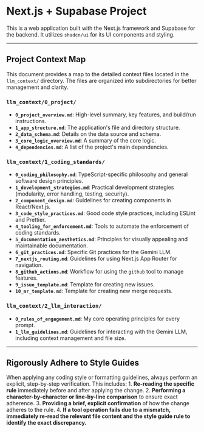 # Next.js + Supabase Project

This is a web application built with the Next.js framework and Supabase for the backend. It utilizes `shadcn/ui` for its UI components and styling.

---

## Project Context Map

This document provides a map to the detailed context files located in the `llm_context/` directory. The files are organized into subdirectories for better management and clarity.

### `llm_context/0_project/`
*   **`0_project_overview.md`**: High-level summary, key features, and build/run instructions.
*   **`1_app_structure.md`**: The application's file and directory structure.
*   **`2_data_schema.md`**: Details on the data source and schema.
*   **`3_core_logic_overview.md`**: A summary of the core logic.
*   **`4_dependencies.md`**: A list of the project's main dependencies.

### `llm_context/1_coding_standards/`
*   **`0_coding_philosophy.md`**: TypeScript-specific philosophy and general software design principles.
*   **`1_development_strategies.md`**: Practical development strategies (modularity, error handling, testing, security).
*   **`2_component_design.md`**: Guidelines for creating components in React/Next.js.
*   **`3_code_style_practices.md`**: Good code style practices, including ESLint and Prettier.
*   **`4_tooling_for_enforcement.md`**: Tools to automate the enforcement of coding standards.
*   **`5_documentation_aesthetics.md`**: Principles for visually appealing and maintainable documentation.
*   **`6_git_practices.md`**: Specific Git practices for the Gemini LLM.
*   **`7_nextjs_routing.md`**: Guidelines for using Next.js App Router for navigation.
*   **`8_github_actions.md`**: Workflow for using the `github` tool to manage features.
*   **`9_issue_template.md`**: Template for creating new issues.
*   **`10_mr_template.md`**: Template for creating new merge requests.

### `llm_context/2_llm_interaction/`
*   **`0_rules_of_engagement.md`**: My core operating principles for every prompt.
*   **`1_llm_guidelines.md`**: Guidelines for interacting with the Gemini LLM, including context management and file size.

---

## Rigorously Adhere to Style Guides

When applying any coding style or formatting guidelines, always perform an explicit, step-by-step verification. This includes:
    1.  **Re-reading the specific rule** immediately before and after applying the change.
    2.  **Performing a character-by-character or line-by-line comparison** to ensure exact adherence.
    3.  **Providing a brief, explicit confirmation** of how the change adheres to the rule.
    4.  **If a tool operation fails due to a mismatch, immediately re-read the relevant file content and the style guide rule to identify the exact discrepancy.**
